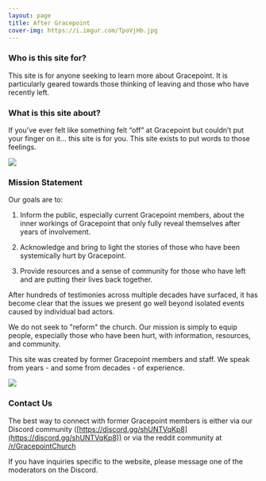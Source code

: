 ```yaml
---
layout: page
title: After Gracepoint
cover-img: https://i.imgur.com/TpoVjHb.jpg
---
```


### Who is this site for?

This site is for anyone seeking to learn more about Gracepoint.
It is particularly geared towards those thinking of leaving and those who have recently left.

### What is this site about?

If you’ve ever felt like something felt “off” at Gracepoint but couldn’t put your finger on it… this site is for you. This site exists to put words to those feelings. 

![](https://i.imgur.com/hvMVWqh.jpg)

### Mission Statement

Our goals are to:

1. Inform the public, especially current Gracepoint members, about the inner workings of Gracepoint that only fully reveal themselves after years of involvement.

2. Acknowledge and bring to light the stories of those who have been systemically hurt by Gracepoint.

3. Provide resources and a sense of community for those who have left and are putting their lives back together.

After hundreds of testimonies across multiple decades have surfaced, it has become clear that the issues we present go well beyond isolated events caused by individual bad actors.

We do not seek to "reform" the church. Our mission is simply to equip people, especially those who have been hurt, with information, resources, and community.

This site was created by former Gracepoint members and staff. We speak from years - and some from decades - of experience.

![](https://i.imgur.com/sYEhj4M.jpg)

### Contact Us

The best way to connect with former Gracepoint members is either via our Discord community ([https://discord.gg/shUNTVqKp8](https://discord.gg/shUNTVqKp8)) or via the reddit community at [/r/GracepointChurch](https://www.reddit.com/r/GracepointChurch/)

If you have inquiries specific to the website, please message one of the moderators on the Discord.

